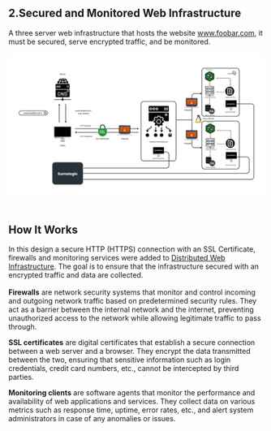 ## 2.Secured and Monitored Web Infrastructure
A three server web infrastructure that hosts the website www.foobar.com, it must be secured, serve encrypted traffic, and be monitored.<br><br>![Secured and Monitored Web Infrastructure](../images/secured_&_monitored_web_infrastructure.png)<br><br>
## How It Works
In this design a secure HTTP (HTTPS) connection with an SSL Certificate, firewalls and monitoring services were added to [Distributed Web Infrastructure](https://github.com/baydre/alx-system_engineering-devops/blob/master/0x09-web_infrastructure_design/concepts/1-distributed_web_infrastructure.md). The goal is to ensure that the infrastructure secured with an encrypted traffic and data are collected. <br><br> **Firewalls** are network security systems that monitor and control incoming and outgoing network traffic based on predetermined security rules. They act as a barrier between the internal network and the internet, preventing unauthorized access to the network while allowing legitimate traffic to pass through.

**SSL certificates** are digital certificates that establish a secure connection between a web server and a browser. They encrypt the data transmitted between the two, ensuring that sensitive information such as login credentials, credit card numbers, etc., cannot be intercepted by third parties.

**Monitoring clients** are software agents that monitor the performance and availability of web applications and services. They collect data on various metrics such as response time, uptime, error rates, etc., and alert system administrators in case of any anomalies or issues.